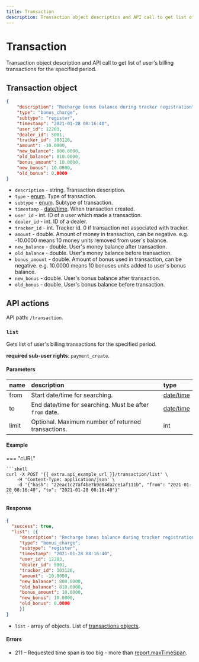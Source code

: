 ```yaml
---
title: Transaction
description: Transaction object description and API call to get list of user's billing transactions for the specified period.
---
```


# Transaction

Transaction object description and API call to get list of user's billing transactions for the specified period.


## Transaction object

```json
{
    "description": "Recharge bonus balance during tracker registration",
    "type": "bonus_charge",
    "subtype": "register",
    "timestamp": "2021-01-28 08:16:40",
    "user_id": 12203,
    "dealer_id": 5001,
    "tracker_id": 303126,
    "amount": -10.0000,
    "new_balance": 800.0000,
    "old_balance": 810.0000,
    "bonus_amount": 10.0000,
    "new_bonus": 10.0000,
    "old_bonus": 0.0000
}
```

* `description` - string. Transaction description.
* `type` - [enum](../../getting-started.md#data-types). Type of transaction.
* `subtype` - [enum](../../getting-started.md#data-types). Subtype of transaction.
* `timestamp` - [date/time](../../getting-started.md#data-types). When transaction created.
* `user_id` - int. ID of a user which made a transaction.
* `dealer_id` - int. ID of a dealer.
* `tracker_id` - int. Tracker id. 0 if transaction not associated with tracker.
* `amount` - double. Amount of money in transaction, can be negative. e.g. -10.0000 means 10 money units removed from user`s balance.
* `new_balance` - double. User's money balance after transaction.
* `old_balance` - double. User's money balance before transaction.
* `bonus_amount` - double. Amount of bonus used in transaction, can be negative. e.g. 10.0000 means 10 bonuses units added to user`s bonus balance.
* `new_bonus` - double. User's bonus balance after transaction.
* `old_bonus` - double. User's bonus balance before transaction.


## API actions

API path: `/transaction`.

### `list`

Gets list of user's billing transactions for the specified period.

**required sub-user rights**: `payment_create`.

#### Parameters

| name  | description                                             | type                                             |
|:------|:--------------------------------------------------------|:-------------------------------------------------|
| from  | Start date/time for searching.                          | [date/time](../../getting-started.md#data-types) |
| to    | End date/time for searching. Must be after `from` date. | [date/time](../../getting-started.md#data-types) |
| limit | Optional. Maximum number of returned transactions.      | int                                              |

#### Example

=== "cURL"

    ```shell
    curl -X POST '{{ extra.api_example_url }}/transaction/list' \
        -H 'Content-Type: application/json' \
        -d '{"hash": "22eac1c27af4be7b9d04da2ce1af111b", "from": "2021-01-20 08:16:40", "to": "2021-01-28 08:16:40"}'
    ```

#### Response

```json
{
  "success": true,
  "list": [{
     "description": "Recharge bonus balance during tracker registration",
     "type": "bonus_charge",
     "subtype": "register",
     "timestamp": "2021-01-28 08:16:40",
     "user_id": 12203,
     "dealer_id": 5001,
     "tracker_id": 303126,
     "amount": -10.0000,
     "new_balance": 800.0000,
     "old_balance": 810.0000,
     "bonus_amount": 10.0000,
     "new_bonus": 10.0000,
     "old_bonus": 0.0000
     }]
}
```

* `list` - array of objects. List of [transactions objects](#transaction-object).

#### Errors

* 211 – Requested time span is too big - more than [report.maxTimeSpan](../commons/dealer.md).
